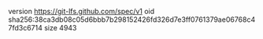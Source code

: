 version https://git-lfs.github.com/spec/v1
oid sha256:38ca3db08c05d6bbb7b298152426fd326d7e3ff0761379ae06768c47fd3c6714
size 4943
